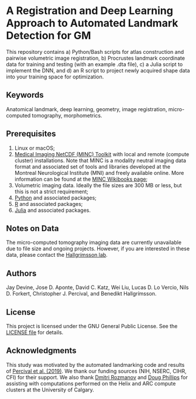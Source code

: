 # **A Registration and Deep Learning Approach to Automated Landmark Detection for GM**

This repository contains a) Python/Bash scripts for atlas construction and pairwise volumetric image registration, b) Procrustes landmark coordinate data for training and testing (with an example .dta file), c) a Julia script to implement the DNN, and d) an R script to project newly acquired shape data into your training space for optimization.  

## **Keywords**

Anatomical landmark, deep learning, geometry, image registration, micro-computed tomography, morphometrics.

## **Prerequisites**

1. Linux or macOS;
2. [Medical Imaging NetCDF (MINC) Toolkit](https://github.com/BIC-MNI/minc-toolkit-v2) with local and remote (compute cluster) installations. Note that MINC is a modality neutral imaging data format and associated set of tools and libraries developed at the Montreal Neurological Institute (MNI) and freely available online. More information can be found at the [MINC Wikibooks page](http://en.wikibooks.org/wiki/MINC);
3. Volumetric imaging data. Ideally the file sizes are 300 MB or less, but this is not a strict requirement;
4. [Python](https://www.python.org/downloads/) and associated packages;
5. [R](https://cran.r-project.org/bin/) and associated packages;
6. [Julia](https://julialang.org/downloads/) and associated packages.

## **Notes on Data**

The micro-computed tomography imaging data are currently unavailable due to file size and ongoing projects. However, if you are interested in these data, please contact the [Hallgrímsson lab](https://www.ucalgary.ca/morpho/personnel).

## **Authors**

Jay Devine, Jose D. Aponte, David C. Katz, Wei Liu, Lucas D. Lo Vercio, Nils D. Forkert, Christopher J. Percival, and Benedikt Hallgrímsson.

## **License**

This project is licensed under the GNU General Public License. See the [LICENSE file](./LICENSE.md) for details.

## **Acknowledgments**

This study was motivated by the automated landmarking code and results of [Percival et al. (2019)](https://onlinelibrary.wiley.com/doi/10.1111/joa.12973). We thank our funding sources (NIH, NSERC, CIHR, CFI) for their support. We also thank [Dmitri Rozmanov](https://www.ucalgary.ca/tieleman/people/dmitri-rozmanov) and [Doug Phillips](https://people.ucalgary.ca/~phillips/) for assisting with computations performed on the Helix and ARC compute clusters at the University of Calgary.
